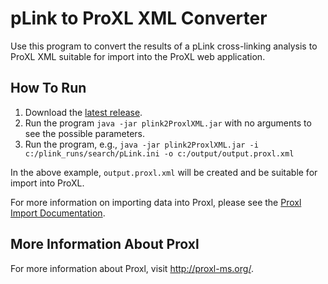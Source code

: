 pLink to ProXL XML Converter
=============================

Use this program to convert the results of a pLink cross-linking analysis to ProXL XML suitable for import into the ProXL web application.

How To Run
-------------
1. Download the [latest release](https://github.com/yeastrc/proxl-import-plink/releases).
2. Run the program ``java -jar plink2ProxlXML.jar`` with no arguments to see the possible parameters.
3. Run the program, e.g., ``java -jar plink2ProxlXML.jar -i c:/plink_runs/search/pLink.ini -o c:/output/output.proxl.xml``

In the above example, ``output.proxl.xml`` will be created and be suitable for import into ProXL.

For more information on importing data into Proxl, please see the [Proxl Import Documentation](http://proxl-web-app.readthedocs.io/en/latest/using/upload_data.html).

More Information About Proxl
-----------------------------
For more information about Proxl, visit http://proxl-ms.org/.
